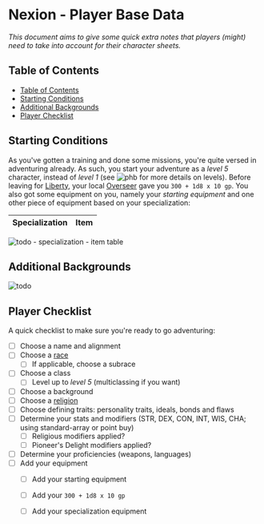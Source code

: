 # Nexion - Player Base Data
*This document aims to give some quick extra notes that players (might) need to take into account for their character sheets.*

## Table of Contents
 - [Table of Contents](./base.md#table-of-contents)
 - [Starting Conditions](./base.md#starting-conditions)
 - [Additional Backgrounds](./base.md#additional-background)
 - [Player Checklist](./base.md#player-checklist)

## Starting Conditions
As you've gotten a training and done some missions, you're quite versed in adventuring already. As such, you start your adventure as a *level 5* character, instead of *level 1* (see ![phb] for more details on levels). Before leaving for [Liberty](./world_fow_cities.md#liberty), your local [Overseer](./factions.md#pioneers-delight) gave you `300 + 1d8 x 10 gp`. You also got some equipment on you, namely your *starting equipment* and one other piece of equipment based on your specialization:

 Specialization | Item
 --- | ---

 ![todo] - specialization - item table

## Additional Backgrounds
![todo]

## Player Checklist
A quick checklist to make sure you're ready to go adventuring:
 - [ ] Choose a name and alignment
 - [ ] Choose a [race](./races.md)
   - [ ] If applicable, choose a subrace
 - [ ] Choose a class
   - [ ] Level up to *level 5* (multiclassing if you want)
 - [ ] Choose a background
 - [ ] Choose a [religion](./factions.md#religions)
 - [ ] Choose defining traits: personality traits, ideals, bonds and flaws
 - [ ] Determine your stats and modifiers (STR, DEX, CON, INT, WIS, CHA; using standard-array or point buy)
   - [ ] Religious modifiers applied?
   - [ ] Pioneer's Delight modifiers applied?
 - [ ] Determine your proficiencies (weapons, languages)
 - [ ] Add your equipment
   - [ ] Add your starting equipment
   - [ ] Add your `300 + 1d8 x 10 gp`
   - [ ] Add your specialization equipment


[//]: # (Links)
[todo]: https://img.shields.io/badge/Status-To_Do-important

[phb]: https://img.shields.io/badge/resource-PHb-orange
[mm]: https://img.shields.io/badge/resource-MM-blue
[volo]: https://img.shields.io/badge/resource-Volo-lightgrey
[dmg]: https://img.shields.io/badge/resource-DMG-purple
